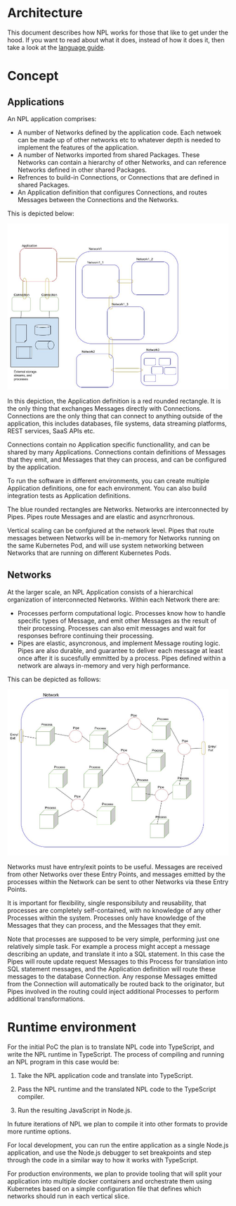 # Architecture

This document describes how NPL works for those that like to get under the hood. If you want to read about what it does, instead of how it does it, then take a look at the [language guide](LANGUAGE.md).

# Concept

## Applications

An NPL application comprises:
- A number of Networks defined by the application code. Each netwoek can be made up of other networks etc to whatever depth is needed to implement the features of the application.
- A number of Networks imported from shared Packages. These Networks can contain a hierarchy of other Networks, and can reference Networks defined in other shared Packages.
- Refrences to build-in Connections, or Connections that are defined in shared Packages.
- An Application definition that configures Connections, and routes Messages between the Connections and the Networks.

This is depicted below:

![Networks](conceptual-application.jpg "Application Concept")

In this depiction, the Application definition is a red rounded rectangle. It is the only thing that exchanges Messages directly with Connections. Connections are the only thing that can connect to anything outside of the application, this includes databases, file systems, data streaming platforms, REST services, SaaS APIs etc.

Connections contain no Application specific functionallity, and can be shared by many Applications. Connections contain definitions of Messages that they emit, and Messages that they can process, and can be configured by the application.

To run the software in different environments, you can create multiple Application definitions, one for each environment. You can also build integration tests as Application definitions.

The blue rounded rectangles are Networks. Networks are interconnected by Pipes. Pipes route Messages and are elastic and asyncrhronous.

Vertical scaling can be confgiured at the network level. Pipes that route messages between Networks will be in-memory for Networks running on the same Kubernetes Pod, and will use system networking between Networks that are running on different Kubernetes Pods.

## Networks

At the larger scale, an NPL Application consists of a hierarchical organization of interconnected Networks. Within each Network there are:

- Processes perform computational logic. Processes know how to handle specific types of Message, and emit other Messages as the result of their processing. Processes can also emit messages and wait for responses befrore continuing their processing.
- Pipes are elastic, asyncronous, and implement Message routing logic. Pipes are also durable, and guarantee to deliver each message at least once after it is sucesfully emmitted by a process. Pipes defined within a network are always in-memory and very high performance.

This can be depicted as follows:

![Networks](conceptual-network.jpg "Application Concept")

Networks must have entry/exit points to be useful. Messages are received from other Networks over these Entry Points, and messages emitted by the processes within the Network can be sent to other Networks via these Entry Points.

It is important for flexibility, single responsibiluty and reusability, that processes are completely self-contained, with no knowledge of any other Processes within the system. Processes only have knowledge of the Messages that they can process, and the Messages that they emit.

Note that processes are supposed to be very simple, performing just one relatively simple task. For example a process might accept a message describing an update, and translate it into a SQL statement. In this case the Pipes will route update request Messages to this Process for translation into SQL statement messages, and the Application definition will route these messages to the database Connection. Any response Messages emitted from the Connection will automatically be routed back to the originator, but Pipes involved in the routing could inject additional Processes to perform additional transformations.

# Runtime environment

For the initial PoC the plan is to translate NPL code into TypeScript, and write the NPL runtime in TypeScript. The process of compiling and running an NPL program in this case would be:
 
 1. Take the NPL application code and translate into TypeScript.

 1. Pass the NPL runtime and the translated NPL code to the TypeScript compiler.

 1. Run the resulting JavaScript in Node.js.

 In future iterations of NPL we plan to compile it into other formats to provide more runtime options.

 For local development, you can run the entire application as a single Node.js application, and use the Node.js debugger to set breakpoints and step through the code in a similar way to how it works with TypeScript.

 For production environments, we plan to provide tooling that will split your application into multiple docker containers and orchestrate them using Kubernetes based on a simple configuration file that defines which networks should run in each vertical slice.
